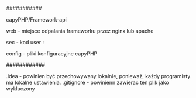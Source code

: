 ###########

   capyPHP/Framework-api
   
  web - miejsce odpalania frameworku przez nginx lub apache
  
  sec - kod user :
    
  config - pliki konfiguracyjne capyPHP
  
############  


.idea - powinien być przechowywany lokalnie, ponieważ, każdy programisty ma lokalne ustawienia.
.gitignore  - powinienn zawierac ten plik jako wykluczony
